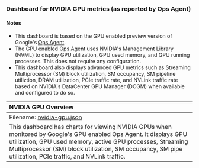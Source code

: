 ### Dashboard for NVIDIA GPU metrics (as reported by Ops Agent)

#### Notes

- This dashboard is based on the GPU enabled preview version of Google's [Ops Agent](https://cloud.google.com/stackdriver/docs/solutions/agents/ops-agent).
- The GPU enabled Ops Agent uses NVIDIA's Management Library (NVML) to display GPU utilization, GPU used memory, and GPU running processes. This does not require any configuration.
- This dashboard also displays advanced GPU metrics such as Streaming Multiprocessor (SM) block utilization, SM occupancy, SM pipeline utiliztion, DRAM utilization, PCIe traffic rate, and NVLink traffic rate based on NVIDIA's DataCenter GPU Manager (DCGM) when available and configured to do so.


|NVIDIA GPU Overview|
|:------------------|
|Filename: [nvidia-gpu.json](nvidia-gpu.json)|
|This dashboard has charts for viewing NVIDIA GPUs when monitored by Google's GPU enabled Ops Agent. It displays GPU utilization, GPU used memory, active GPU processes, Streaming Multiprocessor (SM) block utilization, SM occupancy, SM pipe utilization, PCIe traffic, and NVLink traffic.|
